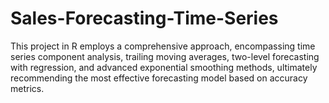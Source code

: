 # Sales-Forecasting-Time-Series
This project in R employs a comprehensive approach, encompassing time series component analysis, trailing moving averages, two-level forecasting with regression, and advanced exponential smoothing methods, ultimately recommending the most effective forecasting model based on accuracy metrics.
